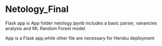 # Netology_Final

Flask app is App folder
netology.ipynb includes a basic parser, vanancies analysis and ML Random Forest model


App is a Flask app,while other file are necessary for Heroku deployment

